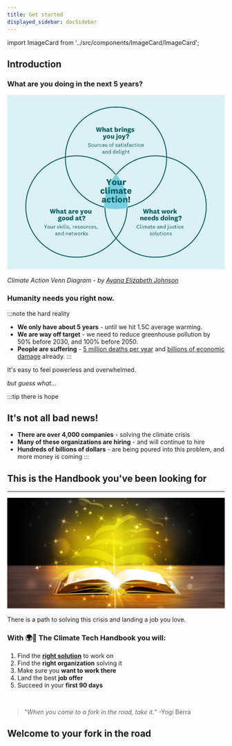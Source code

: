 ```yaml
---
title: Get started
displayed_sidebar: docSidebar
---
```

import ImageCard from '../src/components/ImageCard/ImageCard';

## Introduction

### What are you doing in the next 5 years?

![ikigai](../static/img/Climate+Action+Venn+diagram.jpg)

_Climate Action Venn Diagram - by [Ayana Elizabeth Johnson](https://www.ayanaelizabeth.com/climatevenn)_


### Humanity needs you right now.

:::note the hard reality

- **We only have about 5 years** - until we hit 1.5C average warming. <!--make url-->
- **We are way off target** - we need to reduce greenhouse pollution by 50% before 2030, and 100% before 2050.
- **People are suffering** - [5 million deaths per year](https://www.sciencealert.com/abnormal-temperatures-could-already-account-for-5-million-deaths-a-year) and [billions of economic damage](https://www.climate.gov/news-features/blogs/beyond-data/2021-us-billion-dollar-weather-and-climate-disasters-historical) already.
:::

It's easy to feel powerless and overwhelmed.

_but guess what..._

:::tip there is hope
## It's not all bad news!
- **There are over 4,000 companies** - solving the climate crisis
- **Many of these organizations are hiring** - and will continue to hire
- **Hundreds of billions of dollars** - are being poured into this problem, and more money is coming
:::

<!--add emojis?-->

## This is the Handbook you've been looking for

---

![Golden Book](../static/img/golden-book.png)

There is a path to solving this crisis and landing a job you love.

### With 🌍📓 The Climate Tech Handbook you will:

1. Find the **[right solution](solutions)** to work on
2. Find the **right organization** solving it
3. Make sure you **want to work there**
4. Land the best **job offer**
5. Succeed in your **first 90 days**

<br/>

>"_When you come to a fork in the road, take it._"
>    -Yogi Berra

## Welcome to your fork in the road

<div style={{ display: 'flex', flexWrap: 'wrap'}}>
    <ImageCard
    title="How to use the Handbook"
    description="Start with a simple framework"
    imageUrl="img/starting-line.jpg"
    linkUrl="../how-to-use-the-handbook"
    />
    <ImageCard
    title="Level 0"
    description="You're brand new, start with the basics"
    imageUrl="img/climate-tech-level-0-mario.jpg"
    linkUrl="/level-1"
    />
<ImageCard
    title="Level 1"
    description="You're ready to hone in on your climate solution"
    imageUrl="img/level-1-mario.jpg"
    linkUrl="/level-1"
    />
</div>